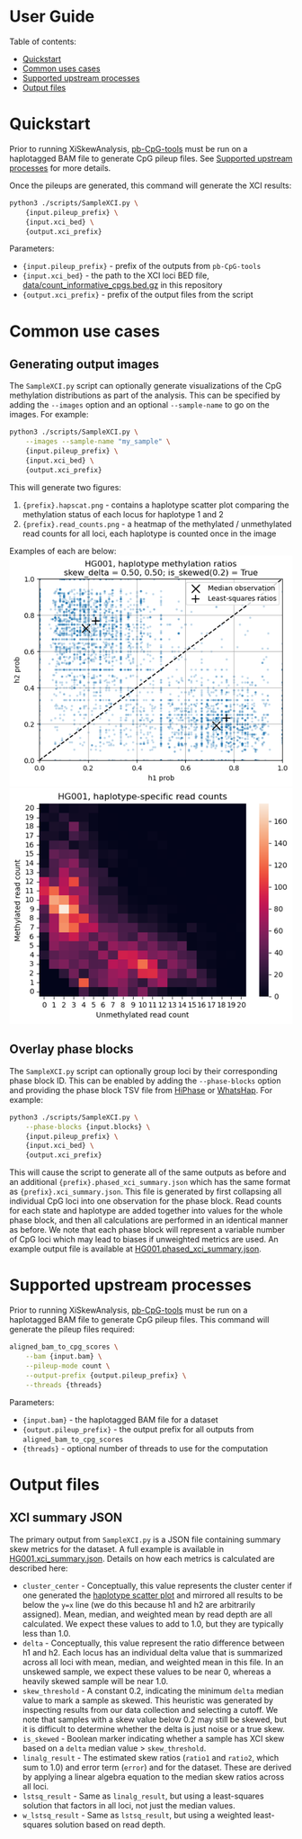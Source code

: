 # User Guide
Table of contents:

* [Quickstart](#quickstart)
* [Common uses cases](#common-use-cases)
* [Supported upstream processes](#supported-upstream-processes)
* [Output files](#output-files)

# Quickstart
Prior to running XiSkewAnalysis, [pb-CpG-tools](https://github.com/PacificBiosciences/pb-CpG-tools) must be run on a haplotagged BAM file to generate CpG pileup files.
See [Supported upstream processes](#supported-upstream-processes) for more details.

Once the pileups are generated, this command will generate the XCI results:
```bash
python3 ./scripts/SampleXCI.py \
    {input.pileup_prefix} \
    {input.xci_bed} \
    {output.xci_prefix}
```

Parameters:
* `{input.pileup_prefix}` - prefix of the outputs from `pb-CpG-tools`
* `{input.xci_bed}` - the path to the XCI loci BED file, [data/count_informative_cpgs.bed.gz](../data/count_informative_cpgs.bed.gz) in this repository
* `{output.xci_prefix}` - prefix of the output files from the script

# Common use cases
## Generating output images
The `SampleXCI.py` script can optionally generate visualizations of the CpG methylation distributions as part of the analysis.
This can be specified by adding the `--images` option and an optional `--sample-name` to go on the images.  For example:
```bash
python3 ./scripts/SampleXCI.py \
    --images --sample-name "my_sample" \
    {input.pileup_prefix} \
    {input.xci_bed} \
    {output.xci_prefix}
```

This will generate two figures: 
1. `{prefix}.hapscat.png` - contains a haplotype scatter plot comparing the methylation status of each locus for haplotype 1 and 2
2. `{prefix}.read_counts.png` - a heatmap of the methylated / unmethylated read counts for all loci, each haplotype is counted once in the image

Examples of each are below:
![hapscat.png](./example/HG001.hapscat.png)
![read_counts.png](./example/HG001.read_counts.png)

## Overlay phase blocks
The `SampleXCI.py` script can optionally group loci by their corresponding phase block ID.
This can be enabled by adding the `--phase-blocks` option and providing the phase block TSV file from [HiPhase](https://github.com/PacificBiosciences/HiPhase) or [WhatsHap](https://github.com/whatshap/whatshap).
For example:
```bash
python3 ./scripts/SampleXCI.py \
    --phase-blocks {input.blocks} \
    {input.pileup_prefix} \
    {input.xci_bed} \
    {output.xci_prefix}
```

This will cause the script to generate all of the same outputs as before and an additional `{prefix}.phased_xci_summary.json` which has the same format as `{prefix}.xci_summary.json`.
This file is generated by first collapsing all individual CpG loci into one observation for the phase block.
Read counts for each state and haplotype are added together into values for the whole phase block, and then all calculations are performed in an identical manner as before.
We note that each phase block will represent a variable number of CpG loci which may lead to biases if unweighted metrics are used.
An example output file is available at [HG001.phased_xci_summary.json](./example/HG001.phased_xci_summary.json).

# Supported upstream processes
Prior to running XiSkewAnalysis, [pb-CpG-tools](https://github.com/PacificBiosciences/pb-CpG-tools) must be run on a haplotagged BAM file to generate CpG pileup files.
This command will generate the pileup files required:
```bash
aligned_bam_to_cpg_scores \
    --bam {input.bam} \
    --pileup-mode count \
    --output-prefix {output.pileup_prefix} \
    --threads {threads}
```

Parameters:
* `{input.bam}` - the haplotagged BAM file for a dataset
* `{output.pileup_prefix}` - the output prefix for all outputs from `aligned_bam_to_cpg_scores`
* `{threads}` - optional number of threads to use for the computation

# Output files
## XCI summary JSON
The primary output from `SampleXCI.py` is a JSON file containing summary skew metrics for the dataset.
A full example is available in [HG001.xci_summary.json](./example/HG001.xci_summary.json).
Details on how each metrics is calculated are described here:

* `cluster_center` - Conceptually, this value represents the cluster center if one generated the [haplotype scatter plot](#generating-output-images) and mirrored all results to be below the `y=x` line (we do this because h1 and h2 are arbitrarily assigned). Mean, median, and weighted mean by read depth are all calculated. We expect these values to add to 1.0, but they are typically less than 1.0.
* `delta` - Conceptually, this value represent the ratio difference between h1 and h2. Each locus has an individual delta value that is summarized across all loci with mean, median, and weighted mean in this file. In an unskewed sample, we expect these values to be near 0, whereas a heavily skewed sample will be near 1.0.
* `skew_threshold` - A constant 0.2, indicating the minimum `delta` median value to mark a sample as skewed. This heuristic was generated by inspecting results from our data collection and selecting a cutoff. We note that samples with a skew value below 0.2 may still be skewed, but it is difficult to determine whether the delta is just noise or a true skew.
* `is_skewed` - Boolean marker indicating whether a sample has XCI skew based on a `delta` median value > `skew_threshold`. 
* `linalg_result` - The estimated skew ratios (`ratio1` and `ratio2`, which sum to 1.0) and error term (`error`) and for the dataset. These are derived by applying a linear algebra equation to the median skew ratios across all loci.
* `lstsq_result` - Same as `linalg_result`, but using a least-squares solution that factors in all loci, not just the median values.
* `w_lstsq_result` - Same as `lstsq_result`, but using a weighted least-squares solution based on read depth.
